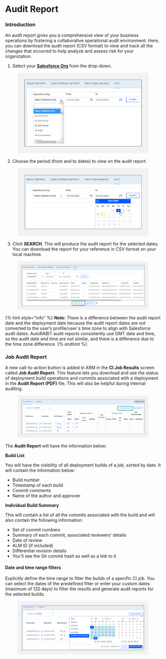 # Audit Report

### Introduction <a href="#introduction" id="introduction"></a>

An audit report gives you a comprehensive view of your business operations by fostering a collaborative operational audit environment. Here, you can download the audit report (CSV format) to view and track all the changes that occurred to help analyze and assess risk for your organization.

1. Select your [**Salesforce Org**](arm-administration/registration/salesforce-org/) from the drop-down.

<figure><img src="../../.gitbook/assets/image (47) (1) (1).png" alt="" width="563"><figcaption></figcaption></figure>

2. Choose the period (from and to dates) to view on the audit report.

<figure><img src="../../.gitbook/assets/image (48) (1) (1).png" alt="" width="563"><figcaption></figcaption></figure>

3. Click **SEARCH**. This will produce the audit report for the selected dates. You can download the report for your reference in CSV format on your local machine.

<figure><img src="../../.gitbook/assets/image (49) (1) (1).png" alt=""><figcaption></figcaption></figure>

{% hint style="info" %}
**Note:** There is a difference between the audit report date and the deployment date because the audit report dates are not converted to the user’s profile/user\`s time zone to align with Salesforce audit dates. AutoRABIT audit reports consistently use GMT date and time, so the audit date and time are not similar, and there is a difference due to the time zone difference.
{% endhint %}

### **Job Audit Report** <a href="#job-audit-report" id="job-audit-report"></a>

A new call-to-action button is added in ARM in the **CI Job Results** screen called **Job Audit Report.** This feature lets you download and see the status of deployment build operations and commits associated with a deployment in the **Audit Report (PDF)** file. This will also be helpful during internal auditing.

<figure><img src="../../.gitbook/assets/image (50) (1) (1).png" alt=""><figcaption></figcaption></figure>

The **Audit Report** will have the information below:&#x20;

**Build List**

You will have the visibility of all deployment builds of a job, sorted by date. It will contain the information below:

* Build number
* Timestamp of each build
* Commit comments
* Name of the author and approver

**Individual Build Summary**

This will contain a list of all the commits associated with the build and will also contain the following information:&#x20;

* Set of commit numbers
* Summary of each commit, associated reviewers’ details
* Date of review
* ALM ID (if included)
* Differential revision details
* You'll see the Git commit hash as well as a link to it

#### **Date and time range filters** <a href="#date-and-time-range-filters" id="date-and-time-range-filters"></a>

Explicitly define the time range to filter the builds of a specific CI job. You can select the dates of the predefined filter or enter your custom dates (maximum of 120 days) to filter the results and generate audit reports for the selected builds.

<figure><img src="../../.gitbook/assets/image (51) (1) (1).png" alt=""><figcaption></figcaption></figure>
